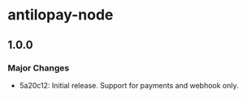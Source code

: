 # antilopay-node

## 1.0.0

### Major Changes

- 5a20c12: Initial release. Support for payments and webhook only.
